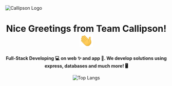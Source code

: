 <img src="https://cdn.shopify.com/s/files/1/0655/5087/6900/files/B70C6418-4EC0-44C0-8485-F22BBEC44718.png?v=1690015274" alt="Callipson Logo" border="0"  />


<h1 align="center"> Nice Greetings from Team Callipson! <img src="./wave.gif" height="40px"> </h1> 
<p align="center" ><strong>Full-Stack Developing 💻 on web ✨ and app 📲. We develop solutions using express, databases and much more! 🖥️</strong></p>

<a align="center">

  ![Top Langs](https://github-readme-stats.vercel.app/api/top-langs/?username=calipsow&layout=compact)

</a>
